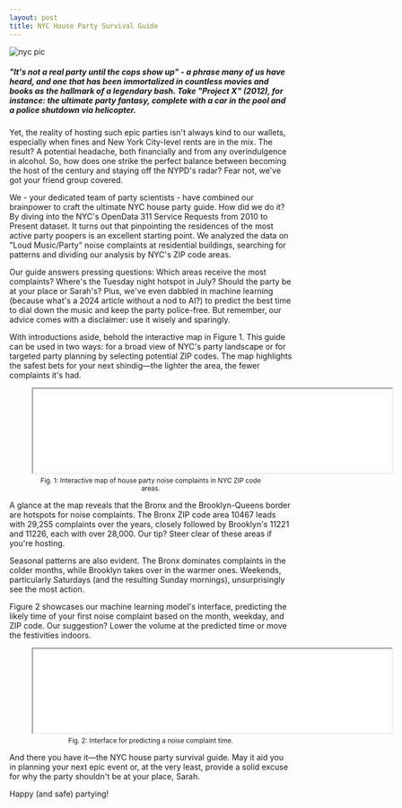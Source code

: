 ```yaml
---
layout: post
title: NYC House Party Survival Guide
---
```


![nyc pic](/lanyon/public/img/new-york-city.jpg)

##### "It's not a real party until the cops show up" - a phrase many of us have heard, and one that has been immortalized in countless movies and books as the hallmark of a legendary bash. Take "Project X" (2012), for instance: the ultimate party fantasy, complete with a car in the pool and a police shutdown via helicopter.

Yet, the reality of hosting such epic parties isn't always kind to our wallets, especially when fines and New York City-level rents are in the mix. The result? A potential headache, both financially and from any overindulgence in alcohol. So, how does one strike the perfect balance between becoming the host of the century and staying off the NYPD's radar? Fear not, we've got your friend group covered.

We - your dedicated team of party scientists - have combined our brainpower to craft the ultimate NYC house party guide. How did we do it? By diving into the NYC's OpenData 311 Service Requests from 2010 to Present dataset. It turns out that pinpointing the residences of the most active party poopers is an excellent starting point. We analyzed the data on "Loud Music/Party" noise complaints at residential buildings, searching for patterns and dividing our analysis by NYC's ZIP code areas.

Our guide answers pressing questions: Which areas receive the most complaints? Where's the Tuesday night hotspot in July? Should the party be at your place or Sarah's? Plus, we've even dabbled in machine learning (because what's a 2024 article without a nod to AI?) to predict the best time to dial down the music and keep the party police-free. But remember, our advice comes with a disclaimer: use it wisely and sparingly.

With introductions aside, behold the interactive map in Figure 1. This guide can be used in two ways: for a broad view of NYC's party landscape or for targeted party planning by selecting potential ZIP codes. The map highlights the safest bets for your next shindig—the lighter the area, the fewer complaints it's had.

<figure style="text-align: center;">
    <iframe src="../party_filter.html" width="640px"></iframe>
    <figcaption style="font-size: smaller; margin-top: 5px;">Fig. 1: Interactive map of house party noise complaints in NYC ZIP code areas.</figcaption>
</figure>

A glance at the map reveals that the Bronx and the Brooklyn-Queens border are hotspots for noise complaints. The Bronx ZIP code area 10467 leads with 29,255 complaints over the years, closely followed by Brooklyn's 11221 and 11226, each with over 28,000. Our tip? Steer clear of these areas if you're hosting.

Seasonal patterns are also evident. The Bronx dominates complaints in the colder months, while Brooklyn takes over in the warmer ones. Weekends, particularly Saturdays (and the resulting Sunday mornings), unsurprisingly see the most action.

Figure 2 showcases our machine learning model's interface, predicting the likely time of your first noise complaint based on the month, weekday, and ZIP code. Our suggestion? Lower the volume at the predicted time or move the festivities indoors.
<figure style="text-align: center;">
    <iframe src="../party_predict.html" width="640px"></iframe>
    <figcaption style="font-size: smaller; margin-top: 5px;">Fig. 2: Interface for predicting a noise complaint time.</figcaption>
</figure>

And there you have it—the NYC house party survival guide. May it aid you in planning your next epic event or, at the very least, provide a solid excuse for why the party shouldn't be at your place, Sarah.

Happy (and safe) partying!
